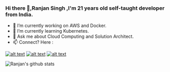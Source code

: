 ### Hi there 👋,Ranjan Singh ,I'm 21 years old self-taught developer from India.

- 🔭 I’m currently working on AWS and Docker.
- 🌱 I’m currently learning Kubernetes.
- 💬 Ask me about Cloud Computing and Solution Architect.
- 📫 Connect? Here :
<!-- display the social media buttons in your README -->

[![alt text][1.1]][1]
[![alt text][2.1]][2]
[![alt text][6.1]][6]


<!-- icons with padding -->

[1.1]: http://i.imgur.com/tXSoThF.png (twitter icon with padding)
[2.1]: http://i.imgur.com/P3YfQoD.png (facebook icon with padding)
[6.1]: http://i.imgur.com/0o48UoR.png (github icon with padding)


<!-- links to your social media accounts -->
<!-- update these accordingly -->

[1]: http://www.twitter.com/Rekid46
[2]: http://www.facebook.com/rekidd46
[6]: http://www.github.com/Rekid46

![Ranjan's github stats](https://github-readme-stats.vercel.app/api?username=Rekid46&show_icons=true&title_color=fff&icon_color=79ff97&text_color=9f9f9f&bg_color=151515)
